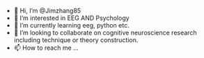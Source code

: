 - 👋 Hi, I’m @Jimzhang85
- 👀 I’m interested in EEG AND Psychology
- 🌱 I’m currently learning eeg, python etc.
- 💞️ I’m looking to collaborate on cognitive neuroscience research including technique or theory construction.
- 📫 How to reach me ...

<!---
Jimzhang85/Jimzhang85 is a ✨ special ✨ repository because its `README.md` (this file) appears on your GitHub profile.
You can click the Preview link to take a look at your changes.
--->

